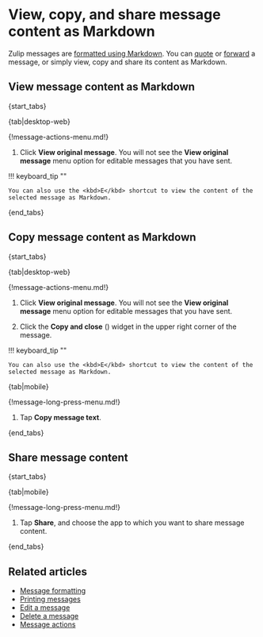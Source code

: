 # View, copy, and share message content as Markdown

Zulip messages are [formatted using
Markdown](/help/format-your-message-using-markdown). You can
[quote](/help/quote-or-forward-a-message#quote-a-message) or
[forward](/help/quote-or-forward-a-message#forward-a-message) a message, or
simply view, copy and share its content as Markdown.

## View message content as Markdown

{start_tabs}

{tab|desktop-web}

{!message-actions-menu.md!}

1. Click **View original message**. You will not see the **View original message**
   menu option for editable messages that you have sent.

!!! keyboard_tip ""

    You can also use the <kbd>E</kbd> shortcut to view the content of the
    selected message as Markdown.

{end_tabs}

## Copy message content as Markdown

{start_tabs}

{tab|desktop-web}

{!message-actions-menu.md!}

1. Click **View original message**. You will not see the **View original message**
   menu option for editable messages that you have sent.

1. Click the **Copy and close**
   (<i class="zulip-icon zulip-icon-copy"></i>)
   widget in the upper right corner of the message.

!!! keyboard_tip ""

    You can also use the <kbd>E</kbd> shortcut to view the content of the
    selected message as Markdown.

{tab|mobile}

{!message-long-press-menu.md!}

1. Tap **Copy message text**.

{end_tabs}

## Share message content

{start_tabs}

{tab|mobile}

{!message-long-press-menu.md!}

1. Tap **Share**, and choose the app to which you want to share message content.

{end_tabs}

## Related articles

* [Message formatting](/help/format-your-message-using-markdown)
* [Printing messages](/help/printing-messages)
* [Edit a message](/help/edit-a-message)
* [Delete a message](/help/delete-a-message)
* [Message actions](/help/message-actions)
